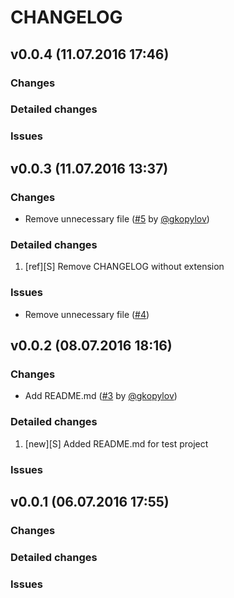 # CHANGELOG

## v0.0.4 (11.07.2016 17:46)

### Changes

### Detailed changes
### Issues

## v0.0.3 (11.07.2016 13:37)

### Changes

* Remove unnecessary file ([#5](https://github.com/technoeleganceteam/org_test_for_kanban/pull/5) by [@gkopylov](https://github.com/gkopylov))

### Detailed changes

1. [ref][S] Remove CHANGELOG without extension
### Issues

* Remove unnecessary file ([#4](https://github.com/technoeleganceteam/org_test_for_kanban/issues/4))

## v0.0.2 (08.07.2016 18:16)

### Changes

* Add README.md ([#3](https://github.com/technoeleganceteam/org_test_for_kanban/pull/3) by [@gkopylov](https://github.com/gkopylov))

### Detailed changes

1. [new][S] Added README.md for test project
### Issues

## v0.0.1 (06.07.2016 17:55)

### Changes

### Detailed changes
### Issues
